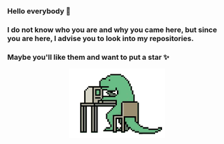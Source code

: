 ### Hello everybody 👋
### I do not know who you are and why you came here, but since you are here, I advise you to look into my repositories.
### Maybe you'll like them and want to put a star ✨

<p align="center">
    <img src="dino_pc.gif" alt="dino_pc.gif"/>
</p>

